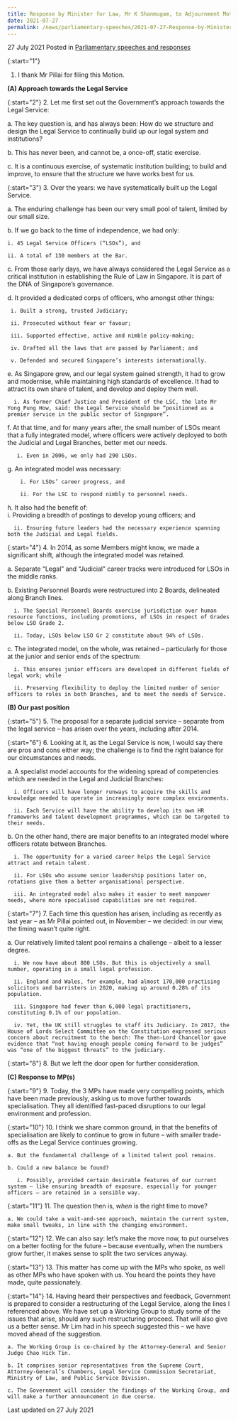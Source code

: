 ```yaml
---
title: Response by Minister for Law, Mr K Shanmugam, to Adjournment Motion Moved by Mr Murali Pillai
date: 2021-07-27
permalink: /news/parliamentary-speeches/2021-07-27-Response-by-Minister-for-Law-to-Adjournment-Motion-Moved-by-Mr-Murali-Pillai
---
```


27 July 2021 Posted in [Parliamentary speeches and responses](/news/parliamentary-speeches)

{:start="1"}
1. I thank Mr Pillai for filing this Motion. 

**(A) Approach towards the Legal Service**

{:start="2"}
2. Let me first set out the Government’s approach towards the Legal Service: 

   a. The key question is, and has always been: How do we structure and design the Legal Service to continually build up our legal system and institutions?
   
   b. This has never been, and cannot be, a once-off, static exercise.
   
   c. It is a continuous exercise, of systematic institution building; to build and improve, to ensure that the structure we have works best for us.  

{:start="3"}
3. Over the years: we have systematically built up the Legal Service. 

   a. The enduring challenge has been our very small pool of talent, limited by our small size.
   
   b. If we go back to the time of independence, we had only:
   
    i. 45 Legal Service Officers (“LSOs”), and 
      
    ii. A total of 130 members at the Bar.

   c. From those early days, we have always considered the Legal Service as a critical institution in establishing the Rule of Law in Singapore. It is part of the DNA of Singapore’s governance. 
   
   d. It provided a dedicated corps of officers, who amongst other things: 
   
     i. Built a strong, trusted Judiciary;
        
     ii. Prosecuted without fear or favour;
       
     iii. Supported effective, active and nimble policy-making;
      
     iv. Drafted all the laws that are passed by Parliament; and
       
     v. Defended and secured Singapore’s interests internationally.

   e. As Singapore grew, and our legal system gained strength, it had to grow and modernise, while maintaining high standards of excellence. It had to attract its own share of talent, and develop and deploy them well. 
   
      i. As former Chief Justice and President of the LSC, the late Mr Yong Pung How, said: the Legal Service should be “positioned as a premier service in the public sector of Singapore”.

   f. At that time, and for many years after, the small number of LSOs meant that a fully integrated model, where officers were actively deployed to both the Judicial and Legal Branches, better met our needs. 

       i. Even in 2006, we only had 290 LSOs. 

   g. An integrated model was necessary: 

        i. For LSOs’ career progress, and

        ii. For the LSC to respond nimbly to personnel needs. 

   h. It also had the benefit of:
<br>
      i. Providing a breadth of postings to develop young officers; and

      ii. Ensuring future leaders had the necessary experience spanning both the Judicial and Legal fields. 

{:start="4"}
4. In 2014, as some Members might know, we made a significant shift, although the integrated model was retained. 

   a. Separate “Legal” and “Judicial” career tracks were introduced for LSOs in the middle ranks.
   
   b. Existing Personnel Boards were restructured into 2 Boards, delineated along Branch lines. 

      i. The Special Personnel Boards exercise jurisdiction over human resource functions, including promotions, of LSOs in respect of Grades below LSO Grade 2. 
      
      ii. Today, LSOs below LSO Gr 2 constitute about 94% of LSOs.

   c. The integrated model, on the whole, was retained – particularly for those at the junior and senior ends of the spectrum: 

      i. This ensures junior officers are developed in different fields of legal work; while  
      
      ii. Preserving flexibility to deploy the limited number of senior officers to roles in both Branches, and to meet the needs of Service. 

**(B) Our past position**

{:start="5"}
5. The proposal for a separate judicial service – separate from the legal service – has arisen over the years, including after 2014. 

{:start="6"}
6. Looking at it, as the Legal Service is now, I would say there are pros and cons either way; the challenge is to find the right balance for our circumstances and needs. 

   a. A specialist model accounts for the widening spread of competencies which are needed in the Legal and Judicial Branches: 

      i. Officers will have longer runways to acquire the skills and knowledge needed to operate in increasingly more complex environments.
      
      ii. Each Service will have the ability to develop its own HR frameworks and talent development programmes, which can be targeted to their needs. 

   b. On the other hand, there are major benefits to an integrated model where officers rotate between Branches. 

      i. The opportunity for a varied career helps the Legal Service attract and retain talent.
      
      ii. For LSOs who assume senior leadership positions later on, rotations give them a better organisational perspective.
      
      iii. An integrated model also makes it easier to meet manpower needs, where more specialised capabilities are not required. 

{:start="7"}
7. Each time this question has arisen, including as recently as last year – as Mr Pillai pointed out, in November – we decided: in our view, the timing wasn’t quite right. 

   a. Our relatively limited talent pool remains a challenge – albeit to a lesser degree. 
   
      i. We now have about 800 LSOs. But this is objectively a small number, operating in a small legal profession. 
      
      ii. England and Wales, for example, had almost 170,000 practising solicitors and barristers in 2020, making up around 0.28% of its population.
      
      iii. Singapore had fewer than 6,000 legal practitioners, constituting 0.1% of our population.
      
      iv. Yet, the UK still struggles to staff its Judiciary. In 2017, the House of Lords Select Committee on the Constitution expressed serious concern about recruitment to the bench: The then-Lord Chancellor gave evidence that “not having enough people coming forward to be judges” was “one of the biggest threats” to the judiciary. 

{:start="8"}
8. But we left the door open for further consideration. 

**(C) Response to MP(s)**

{:start="9"}
9. Today, the 3 MPs have made very compelling points, which have been made previously, asking us to move further towards specialisation. They all identified fast-paced disruptions to our legal environment and profession. 

{:start="10"}
10. I think we share common ground, in that the benefits of specialisation are likely to continue to grow in future – with smaller trade-offs as the Legal Service continues growing.

    a. But the fundamental challenge of a limited talent pool remains.
    
    b. Could a new balance be found? 
    
       i. Possibly, provided certain desirable features of our current system – like ensuring breadth of exposure, especially for younger officers – are retained in a sensible way. 
       
{:start="11"}
11. The question then is, <i>when</i> is the right time to move?

    a. We could take a wait-and-see approach, maintain the current system, make small tweaks, in line with the changing environment.
    
{:start="12"}
12. We can also say: let’s make the move now, to put ourselves on a better footing for the future – because eventually, when the numbers grow further, it makes sense to split the two services anyway.

{:start="13"}
13. This matter has come up with the MPs who spoke, as well as other MPs who have spoken with us. You heard the points they have made, quite passionately.

{:start="14"}
14. Having heard their perspectives and feedback, Government is prepared to consider a restructuring of the Legal Service, along the lines I referenced above. We have set up a Working Group to study some of the issues that arise, should any such restructuring proceed. That will also give us a better sense. Mr Lim had in his speech suggested this – we have moved ahead of the suggestion.

    a. The Working Group is co-chaired by the Attorney-General and Senior Judge Chao Hick Tin. 
    
    b. It comprises senior representatives from the Supreme Court, Attorney-General’s Chambers, Legal Service Commission Secretariat, Ministry of Law, and Public Service Division. 
    
    c. The Government will consider the findings of the Working Group, and will make a further announcement in due course. 


<p class="right-side-updated">Last updated on 27 July 2021</p>
